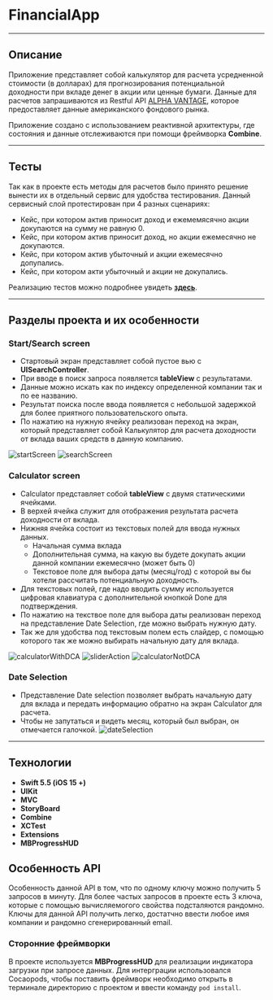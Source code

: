 # FinancialApp

____

## Описание

Приложение представляет собой калькулятор для расчета усредненной стоимости (в долларах) для прогнозирования потенциальной доходности при вкладе денег в акции или ценные бумаги. Данные для расчетов запрашиваются из Restful API [ALPHA VANTAGE](https://www.alphavantage.co), которое предоставляет данные американского фондового рынка.

Приложение создано с использованием реактивной архитектуры, где состояния и данные отслеживаются при помощи фреймворка __Combine__.

____

## Тесты

Так как в проекте есть методы для расчетов было принято решение вынести их в отдельный сервис для удобства тестирования. Данный сервисный слой протестирован при 4 разных сценариях:

+ Кейс, при котором актив приносит доход и ежемемясячно акции докупаются на сумму не равную 0.
+ Кейс, при котором актив приносит доход, но акции ежемесячно не докупаются.
+ Кейс, при котором актив убыточный и акции ежемесячно допупались.
+ Кейс, при котором акти убыточный и акции не докупались.

Реализацию тестов можно подробнее увидеть __[здесь](https://github.com/Olegajaro/FinancialApp/blob/main/FinancialAppTests/DCAServiceTests.swift)__.

____

## Разделы проекта и их особенности

### Start/Search screen
+ Стартовый экран представляет собой пустое вью с __UISearchController__.
+ При вводе в поиск запроса появляется __tableView__ c результатами.
+ Данные можно искать как по индексу определенной компании так и по ее названию.
+ Результат поиска после ввода появляется с небольшой задержкой для более приятного пользовательского опыта.
+ По нажатию на нужную ячейку реализован переход на экран, который представляет собой Калькулятор для расчета доходности от вклада ваших средств в данную компанию.

![startScreen](/Screenshots/startScreen.png) ![searchScreen](/Screenshots/SearchScreen.png) 

### Calculator screen
+ Calculator представляет собой __tableView__ c двумя статическими ячейками.
+ В верхей ячейка служит для отображения результата расчета доходности от вклада.
+ Нижняя ячейка состоит из текстовых полей для ввода нужных данных.
  + Начальная сумма вклада
  + Дополнительная сумма, на какую вы будете докупать акции данной компании ежемесячно (может быть 0)
  + Текстовое поле для выбора даты (месяц/год) с которой вы бы хотели рассчитать потенциальную доходность. 
+ Для текстовых полей, где надо вводить сумму используется цифровая клавиатура с дополнительной кнопкой Done для подтверждения.
+ По нажатию на текствое поле для выбора даты реализован переход на представление Date Selection, где можно выбрать нужную дату.
+ Так же для удобства под текстовым полем есть слайдер, с помощью которого так же можно выбирать начальную дату для вклада.

![calculatorWithDCA](/Screenshots/CalculatorWithDCA.png)  ![sliderAction](https://media.giphy.com/media/K1OS0kS8VdmC48UYYm/giphy.gif) ![calculatorNotDCA](/Screenshots/CalculatorLosingResult.png)

### Date Selection
+ Представление Date selection позволяет выбрать начальную дату для вклада и передать информацию обратно на экран Calculator для расчета.
+ Чтобы не запутаться и видеть месяц, который был выбран, он отмечается галочкой.
![dateSelection](/Screenshots/DateSelectionScreen.png)

____

## Технологии

+ __Swift 5.5 (iOS 15 +)__
+ __UIKit__
+ __MVC__
+ __StoryBoard__
+ __Combine__
+ __XCTest__
+ __Extensions__
+ __MBProgressHUD__

## Особенность API

Особенность данной API в том, что по одному ключу можно получить 5 запросов в минуту. Для более частых запросов в проекте есть 3 ключа, которые с помощью вычисляемогого свойства подсталяются рандомно. Ключы для данной API получить легко, достатчно ввести любое имя компании и рандомно сгенерированный email. 

### Сторонние фреймворки

В проекте используется __MBProgressHUD__ для реализации индикатора загрузки при запросе данных. Для интерграции использовался Сocaopods, чтобы поставить фреймворк необходимо открыть в терминале директорию с проектом и ввести команду `pod install`.











